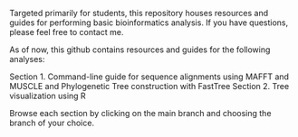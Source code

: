 Targeted primarily for students, this repository houses resources and guides for performing basic bioinformatics analysis. If you have questions, please feel free to contact me. 

As of now, this github contains resources and guides for the following analyses:

Section 1. Command-line guide for sequence alignments using MAFFT and MUSCLE and Phylogenetic Tree construction with FastTree
Section 2. Tree visualization using R

Browse each section by clicking on the main branch and choosing the branch of your choice.
